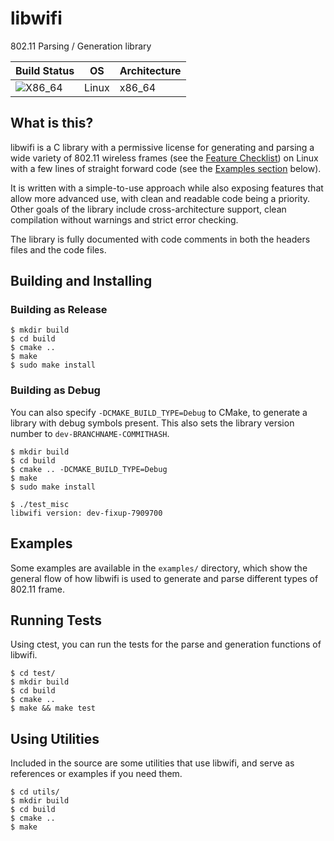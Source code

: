 # libwifi
802.11 Parsing / Generation library

| Build Status                                                                       | OS    | Architecture |
| ---------------------------------------------------------------------------------- | ------| ------------ |
|![X86_64](https://github.com/libwifi/libwifi/actions/workflows/x86_64.yml/badge.svg) | Linux | x86_64       |

## What is this?
libwifi is a C library with a permissive license for generating and parsing a wide variety of 802.11 wireless frames (see the [Feature Checklist](https://libwifi.so/features)) on Linux with a few lines of straight forward code (see the [Examples section](#examples) below).

It is written with a simple-to-use approach while also exposing features that allow more advanced use, with clean and readable code being a priority. Other goals of the library include cross-architecture support, clean compilation without warnings and strict error checking.

The library is fully documented with code comments in both the headers files and the code files.

## Building and Installing
### Building as Release
```
$ mkdir build
$ cd build
$ cmake ..
$ make
$ sudo make install
```
### Building as Debug
You can also specify `-DCMAKE_BUILD_TYPE=Debug` to CMake, to generate a library with debug symbols present. This also sets the library version number to `dev-BRANCHNAME-COMMITHASH`.
```
$ mkdir build
$ cd build
$ cmake .. -DCMAKE_BUILD_TYPE=Debug
$ make
$ sudo make install
```
```
$ ./test_misc
libwifi version: dev-fixup-7909700
```

## Examples
Some examples are available in the `examples/` directory, which show the general flow of how libwifi is used to generate and parse different types of 802.11 frame.

## Running Tests
Using ctest, you can run the tests for the parse and generation functions of libwifi.
```
$ cd test/
$ mkdir build
$ cd build
$ cmake ..
$ make && make test
```

## Using Utilities
Included in the source are some utilities that use libwifi, and serve as references or examples if you need them.
```
$ cd utils/
$ mkdir build
$ cd build
$ cmake ..
$ make
```

